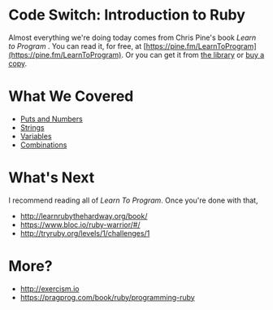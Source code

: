 # Code Switch: Introduction to Ruby

Almost everything we're doing today comes from Chris Pine's book _Learn to Program_ . You can read it, for free, at [https://pine.fm/LearnToProgram](https://pine.fm/LearnToProgram). Or you can get it from [the library](https://apps.hclib.org/catalog/record.cfm?all=Learn%20To%20Program&row=2&id=5154062) or [buy a copy](https://pragprog.com/book/ltp2/learn-to-program).

# What We Covered

- [Puts and Numbers](01_puts_and_numbers.rb)
- [Strings](02_strings.rb)
- [Variables](03_variables.rb)
- [Combinations](04_combinations.rb)

# What's Next

I recommend reading all of _Learn To Program_. Once you're done with that,

- http://learnrubythehardway.org/book/
- https://www.bloc.io/ruby-warrior/#/
- http://tryruby.org/levels/1/challenges/1

# More?

- http://exercism.io
- https://pragprog.com/book/ruby/programming-ruby


